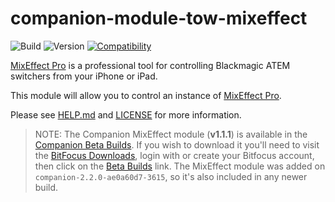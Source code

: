 # companion-module-tow-mixeffect

![Build](https://img.shields.io/github/workflow/status/bitfocus/companion-module-tow-mixeffect/Release)
![Version](https://img.shields.io/github/package-json/v/bitfocus/companion-module-tow-mixeffect)
[![Compatibility](https://img.shields.io/badge/compabibility-MixEffect%20Pro%201.2.x-blue)](https://mixeffect.app)

[MixEffect Pro](https://mixeffect.app/) is a professional tool for controlling Blackmagic ATEM switchers from your iPhone or iPad.

This module will allow you to control an instance of [MixEffect Pro](https://mixeffect.app/).

Please see [HELP.md](HELP.md) and [LICENSE](LICENSE) for more information.

> NOTE: The Companion MixEffect module (**v1.1.1**) is available in the [Companion Beta Builds](https://bitfocus.io/companion/download/builds/). If you wish to download it you'll need to visit the [BitFocus Downloads](https://bitfocus.io/user/downloads), login with or create your Bitfocus account, then click on the [Beta Builds](https://bitfocus.io/companion/download/builds/) link. The MixEffect module was added on `companion-2.2.0-ae0a60d7-3615`, so it's also included in any newer build.
